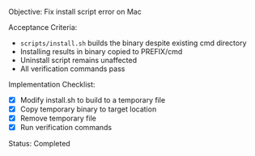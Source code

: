 Objective: Fix install script error on Mac

Acceptance Criteria:
- `scripts/install.sh` builds the binary despite existing cmd directory
- Installing results in binary copied to PREFIX/cmd
- Uninstall script remains unaffected
- All verification commands pass

Implementation Checklist:
- [x] Modify install.sh to build to a temporary file
- [x] Copy temporary binary to target location
- [x] Remove temporary file
- [x] Run verification commands

Status: Completed
